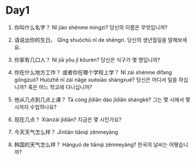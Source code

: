 # Day1

1) 你叫什么名字？
Nǐ jiào shénme míngzi? 당신의 이름은 무엇입니까?

2) 请说出你的生日。
Qǐng shuōchū nǐ de shēngrì. 당신의 생년월일을 말해보세요.

3) 你家有几口人？
Nǐ jiā yǒu jǐ kǒurén? 당신은 식구가 몇 명입니까?

4) 你在什么地方工作？ 
或者你在哪个学校上学？ Nǐ zài shénme dìfang gōngzuò? Huòzhě nǐ zài nǎge xuéxiào shàngxué?
당신은 어디서 일을 하십니까? 혹은 어느 학교에 다니십니까?

5) 他从几点到几点上课？
Tā cóng jǐdiǎn dào jǐdiǎn shàngkè? 그는 몇 시에서 몇 시까지 수업하나요?

6) 现在几点？
Xiànzài jǐdiǎn? 지금은 몇 시인가요?

7) 今天天气怎么样？
Jīntiān tiānqì zěnmeyàng

8) 韩国的天气怎么样？
Hánguó de tiānqì zěnmeyàng? 한국의 날씨는 어떻습니까?
